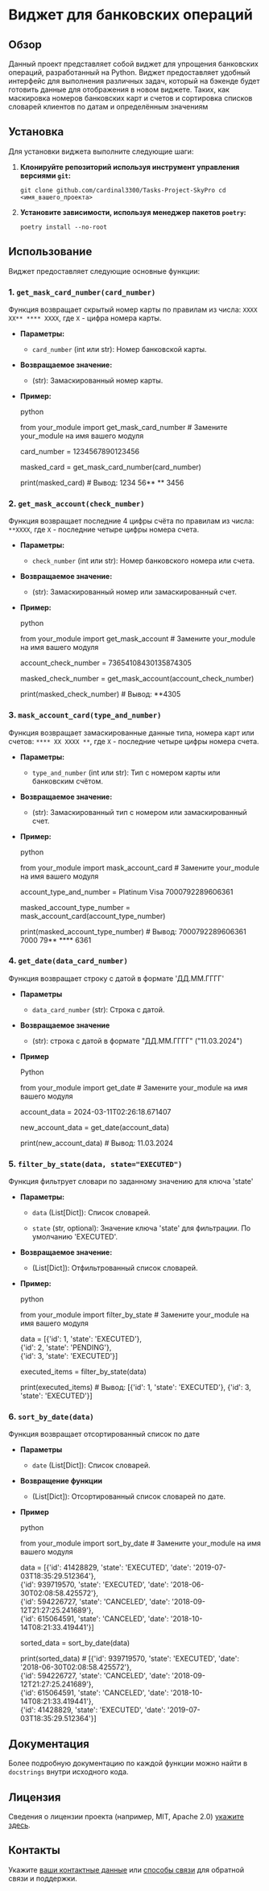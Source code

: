 # Виджет для банковских операций

## Обзор

Данный проект представляет собой виджет для упрощения банковских операций, разработанный на Python. Виджет предоставляет удобный интерфейс для выполнения различных задач, который на бэкенде будет готовить данные для отображения в новом виджете. Таких, как маскировка номеров банковских карт и счетов и сортировка списков словарей клиентов по датам и определённым значениям

## Установка

Для установки виджета выполните следующие шаги:

1. **Клонируйте репозиторий используя инструмент управления версиями `git`:**
    ```
    git clone github.com/cardinal3300/Tasks-Project-SkyPro cd <имя_вашего_проекта>
   ```
2. **Установите зависимости, используя менеджер пакетов `poetry`:**
    ```
   poetry install --no-root
   ```
## Использование

Виджет предоставляет следующие основные функции:

### 1. `get_mask_card_number(card_number)`

Функция возвращает скрытый номер карты по правилам из числа: `ХХХX XX** **** ХХХХ`, где `Х` - цифра номера карты.

*   **Параметры:**

    *   `card_number` (int или str): Номер банковской карты.

*   **Возвращаемое значение:**

    *   (str): Замаскированный номер карты.

*   **Пример:**

    python

    from your_module import get_mask_card_number # Замените your_module на имя вашего модуля

    card_number = 1234567890123456

    masked_card = get_mask_card_number(card_number)

    print(masked_card)  # Вывод: 1234 56** ** 3456

### 2. `get_mask_account(check_number)`

Функция возвращает последние 4 цифры счёта по правилам из числа: `**ХХХХ`, где `Х` - последние четыре цифры номера счета.

*   **Параметры:**

    *   `check_number` (int или str): Номер банковского номера или счета.

*   **Возвращаемое значение:**

    *   (str): Замаскированный номер или замаскированный счет.

*   **Пример:**

    python

    from your_module import get_mask_account # Замените your_module на имя вашего модуля

    account_check_number = 73654108430135874305

    masked_check_number = get_mask_account(account_check_number)

    print(masked_check_number)  # Вывод: **4305

### 3. `mask_account_card(type_and_number)`

Функция возвращает замаскированные данные типа, номера карт или счетов: `**** XX XXXX **`, где `Х` - последние четыре цифры номера счета.

*   **Параметры:**

    *   `type_and_number` (int или str): Тип с номером карты или банковским счётом.

*   **Возвращаемое значение:**

    *   (str): Замаскированный тип с номером или замаскированный счет.

*   **Пример:**

    python

    from your_module import mask_account_card # Замените your_module на имя вашего модуля

    account_type_and_number = Platinum Visa 7000792289606361

    masked_account_type_number = mask_account_card(account_type_number)

    print(masked_account_type_number)  # Вывод: 7000792289606361 7000 79** **** 6361

### 4. `get_date(data_card_number)`

Функция возвращает строку с датой в формате 'ДД.ММ.ГГГГ'

*   **Параметры**

    *   `data_card_number` (str): Строка с датой.

*   **Возвращаемое значение**

    *   (str): строка с датой в формате "ДД.ММ.ГГГГ" ("11.03.2024")   

*   **Пример**

    Python

    from your_module import get_date # Замените your_module на имя вашего модуля

    account_data = 2024-03-11T02:26:18.671407

    new_account_data = get_date(account_data)

    print(new_account_data)  # Вывод: 11.03.2024

### 5. `filter_by_state(data, state="EXECUTED")`

Функция фильтрует словари по заданному значению для ключа 'state'

*   **Параметры:**

    *   `data` (List[Dict]): Список словарей.
    
    *   `state` (str, optional): Значение ключа 'state' для фильтрации. По умолчанию 'EXECUTED'.

*   **Возвращаемое значение:**

    *   (List[Dict]): Отфильтрованный список словарей.

*   **Пример:**

    python

    from your_module import filter_by_state # Замените your_module на имя вашего модуля  

    data = [{'id': 1, 'state': 'EXECUTED'},\
{'id': 2, 'state': 'PENDING'},\
{'id': 3, 'state': 'EXECUTED'}]

    executed_items = filter_by_state(data)

    print(executed_items) # Вывод: [{'id': 1, 'state': 'EXECUTED'}, {'id': 3, 'state': 'EXECUTED'}]

### 6. `sort_by_date(data)`

Функция возвращает отсортированный список по дате

*   **Параметры**

    *   `date` (List[Dict]): Список словарей.

*   **Возвращение функции**

    *   (List[Dict]): Отсортированный список словарей по дате.
    
*   **Пример**

    python

    from your_module import sort_by_date # Замените your_module на имя вашего модуля

    data = [{'id': 41428829, 'state': 'EXECUTED', 'date': '2019-07-03T18:35:29.512364'},\
{'id': 939719570, 'state': 'EXECUTED', 'date': '2018-06-30T02:08:58.425572'},\
{'id': 594226727, 'state': 'CANCELED', 'date': '2018-09-12T21:27:25.241689'},\
{'id': 615064591, 'state': 'CANCELED', 'date': '2018-10-14T08:21:33.419441'}]

    sorted_data = sort_by_date(data)

    print(sorted_data) # [{'id': 939719570, 'state': 'EXECUTED', 'date': '2018-06-30T02:08:58.425572'},\
{'id': 594226727, 'state': 'CANCELED', 'date': '2018-09-12T21:27:25.241689'},\
{'id': 615064591, 'state': 'CANCELED', 'date': '2018-10-14T08:21:33.419441'},\
{'id': 41428829, 'state': 'EXECUTED', 'date': '2019-07-03T18:35:29.512364'}]


## Документация

Более подробную документацию по каждой функции можно найти в `docstrings` внутри исходного кода.

## Лицензия

Сведения о лицензии проекта (например, MIT, Apache 2.0) [укажите здесь](https://github.com).

## Контакты

Укажите [ваши контактные данные](https://github.com) или [способы связи](https://github.com) для обратной связи и поддержки.

